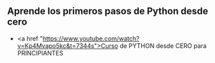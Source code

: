 ## Aprende los primeros pasos de Python desde cero

* <a href "https://www.youtube.com/watch?v=Kp4Mvapo5kc&t=7344s">Curso de PYTHON desde CERO para PRINCIPIANTES</a>
